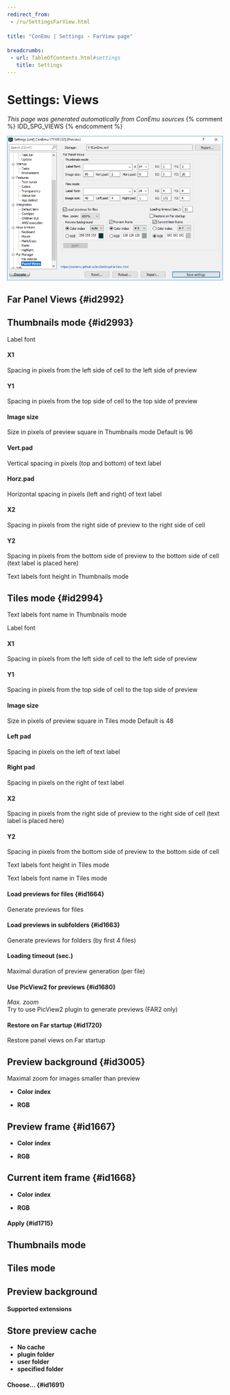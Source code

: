 ```yaml
---
redirect_from:
 - /ru/SettingsFarView.html

title: "ConEmu | Settings › FarView page"

breadcrumbs:
 - url: TableOfContents.html#settings
   title: Settings
---
```


# Settings: Views

*This page was generated automatically from ConEmu sources*
{% comment %} IDD_SPG_VIEWS {% endcomment %}

![ConEmu Settings: Views](/img/Settings-Far-View.png)



## Far Panel Views  {#id2992}



## Thumbnails mode  {#id2993}



Label font



#### X1
Spacing in pixels from the left side of cell to the left side of preview

#### Y1
Spacing in pixels from the top side of cell to the top side of preview

#### Image size
Size in pixels of preview square in Thumbnails mode Default is 96

#### Vert.pad
Vertical spacing in pixels (top and bottom) of text label

#### Horz.pad
Horizontal spacing in pixels (left and right) of text label

#### X2
Spacing in pixels from the right side of preview to the right side of cell

#### Y2
Spacing in pixels from the bottom side of preview to the bottom side of cell (text label is placed here)



Text labels font height in Thumbnails mode

## Tiles mode  {#id2994}



Text labels font name in Thumbnails mode

Label font



#### X1
Spacing in pixels from the left side of cell to the left side of preview

#### Y1
Spacing in pixels from the top side of cell to the top side of preview

#### Image size
Size in pixels of preview square in Tiles mode Default is 48

#### Left pad
Spacing in pixels on the left of text label

#### Right pad
Spacing in pixels on the right of text label

#### X2
Spacing in pixels from the right side of preview to the right side of cell (text label is placed here)

#### Y2
Spacing in pixels from the bottom side of preview to the bottom side of cell



Text labels font height in Tiles mode

Text labels font name in Tiles mode

#### Load previews for files  {#id1664}
Generate previews for files

#### Load previews in subfolders  {#id1663}
Generate previews for folders (by first 4 files)

#### Loading timeout (sec.)
Maximal duration of preview generation (per file)

#### Use PicView2 for previews  {#id1680}
*Max. zoom*  
Try to use PicView2 plugin to generate previews (FAR2 only)

#### Restore on Far startup  {#id1720}
Restore panel views on Far startup

## Preview background  {#id3005}



Maximal zoom for images smaller than preview


* **Color index**







* **RGB**






## Preview frame  {#id1667}




* **Color index**







* **RGB**






## Current item frame  {#id1668}




* **Color index**







* **RGB**






#### Apply  {#id1715}




## Thumbnails mode





## Tiles mode





## Preview background













#### Supported extensions


## Store preview cache




* **No cache**
* **plugin folder**
* **user folder**
* **specified folder**




#### Choose...  {#id1691}






